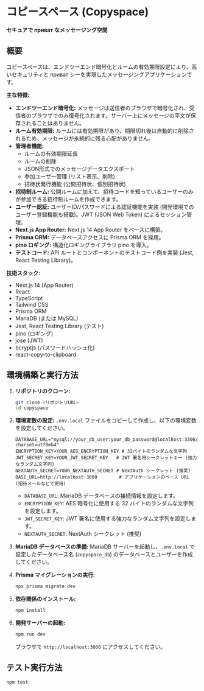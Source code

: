 # コピースペース (Copyspace)

**セキュアで приват なメッセージング空間**

## 概要

コピースペースは、エンドツーエンド暗号化とルームの有効期限設定により、高いセキュリティと приват シーを実現したメッセージングアプリケーションです。

**主な特徴:**

*   **エンドツーエンド暗号化:**  メッセージは送信者のブラウザで暗号化され、受信者のブラウザでのみ復号化されます。サーバー上にメッセージの平文が保存されることはありません。
*   **ルーム有効期限:**  ルームには有効期限があり、期限切れ後は自動的に削除されるため、メッセージが永続的に残る心配がありません。
*   **管理者機能:**
    *   ルームの有効期限延長
    *   ルームの削除
    *   JSON形式でのメッセージデータエクスポート
    *   参加ユーザー管理 (リスト表示、削除)
    *   招待状発行機能 (公開招待状、個別招待状)
*   **招待制ルーム:**  公開ルームに加えて、招待コードを知っているユーザーのみが参加できる招待制ルームを作成できます。
*   **ユーザー認証:**  ユーザーID/パスワードによる認証機能を実装 (開発環境でのユーザー登録機能も搭載)。JWT (JSON Web Token) によるセッション管理。
*   **Next.js App Router:**  Next.js 14 App Router をベースに構築。
*   **Prisma ORM:**  データベースアクセスに Prisma ORM を採用。
*   **pino ロギング:**  構造化ロギングライブラリ pino を導入。
*   **テストコード:**  API ルートとコンポーネントのテストコード例を実装 (Jest, React Testing Library)。

**技術スタック:**

*   Next.js 14 (App Router)
*   React
*   TypeScript
*   Tailwind CSS
*   Prisma ORM
*   MariaDB (または MySQL)
*   Jest, React Testing Library (テスト)
*   pino (ロギング)
*   jose (JWT)
*   bcryptjs (パスワードハッシュ化)
*   react-copy-to-clipboard

## 環境構築と実行方法

1.  **リポジトリのクローン:**
    ```bash
    git clone <リポジトリURL>
    cd copyspace
    ```

2.  **環境変数の設定:**
    `.env.local` ファイルをコピーして作成し、以下の環境変数を設定してください。

    ```
    DATABASE_URL="mysql://your_db_user:your_db_password@localhost:3306/copyspace_db?charset=utf8mb4"
    ENCRYPTION_KEY=YOUR_AES_ENCRYPTION_KEY # 32バイトのランダムな文字列
    JWT_SECRET_KEY=YOUR_JWT_SECRET_KEY   # JWT 署名用シークレットキー (強力なランダム文字列)
    NEXTAUTH_SECRET=YOUR_NEXTAUTH_SECRET # NextAuth シークレット (推奨)
    BASE_URL=http://localhost:3000        # アプリケーションのベース URL (招待メールなどで使用)
    ```

    *   `DATABASE_URL`:  MariaDB データベースの接続情報を設定します。
    *   `ENCRYPTION_KEY`:  AES 暗号化に使用する 32 バイトのランダムな文字列を設定します。
    *   `JWT_SECRET_KEY`:  JWT 署名に使用する強力なランダム文字列を設定します。
    *   `NEXTAUTH_SECRET`:  NextAuth シークレット (推奨)

3.  **MariaDB データベースの準備:**
    MariaDB サーバーを起動し、`.env.local` で設定したデータベース名 (`copyspace_db`) のデータベースとユーザーを作成してください。

4.  **Prisma マイグレーションの実行:**
    ```bash
    npx prisma migrate dev
    ```

5.  **依存関係のインストール:**
    ```bash
    npm install
    ```

6.  **開発サーバーの起動:**
    ```bash
    npm run dev
    ```

    ブラウザで `http://localhost:3000` にアクセスしてください。

## テスト実行方法

```bash
npm test